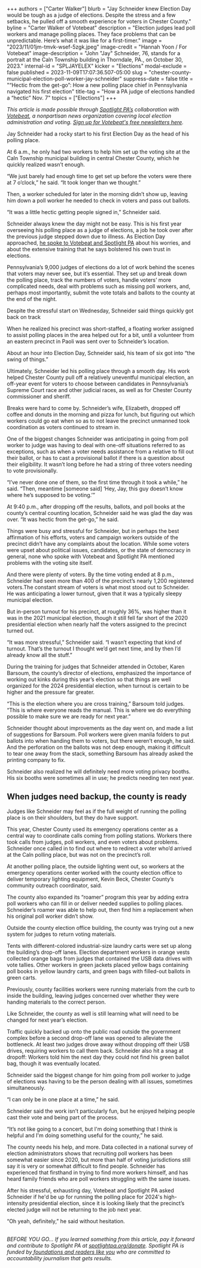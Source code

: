 +++
authors = ["Carter Walker"]
blurb = "Jay Schneider knew Election Day would be tough as a judge of elections. Despite the stress and a few setbacks, he pulled off a smooth experience for voters in Chester County."
byline = "Carter Walker of Votebeat"
description = "Election judges lead poll workers and manage polling places. They face problems that can be unpredictable. Here’s what it was like for a first-timer."
image = "2023/11/01jm-tmvk-wsef-5zgk.jpeg"
image-credit = "Hannah Yoon / For Votebeat"
image-description = "John \"Jay\" Schneider, 76, stands for a portrait at the Caln Township building in Thorndale, PA., on October 30, 2023."
internal-id = "SPLJAYELEX"
kicker = "Elections"
modal-exclude = false
published = 2023-11-09T17:07:36.507-05:00
slug = "chester-county-municipal-election-poll-worker-jay-schneider"
suppress-date = false
title = "“Hectic from the get-go”: How a new polling place chief in Pennsylvania navigated his first election"
title-tag = "How a PA judge of elections handled a “hectic” Nov. 7"
topics = ["Elections"]
+++

<em>This article is made possible through </em><a href="https://www.spotlightpa.org/"><em>Spotlight PA’s</em></a><em> collaboration with </em><a href="https://www.votebeat.org/"><em>Votebeat</em></a><em>, a nonpartisan news organization covering local election administration and voting. </em><a href="https://www.votebeat.org/newsletters/"><em>Sign up for Votebeat&#39;s free newsletters here</em></a><em>.</em>

Jay Schneider had a rocky start to his first Election Day as the head of his polling place.

At 6 a.m., he only had two workers to help him set up the voting site at the Caln Township municipal building in central Chester County, which he quickly realized wasn’t enough.

“We just barely had enough time to get set up before the voters were there at 7 o’clock,” he said. “It took longer than we thought.”

Then, a worker scheduled for later in the morning didn’t show up, leaving him down a poll worker he needed to check in voters and pass out ballots.

“It was a little hectic getting people signed in,” Schneider said.

<script src="https://www.spotlightpa.org/embed.js" async></script><div data-spl-embed-version="1" data-spl-src="https://www.spotlightpa.org/embeds/newsletter/"></div>

Schneider always knew the day might not be easy. This is his first year overseeing his polling place as a judge of elections, a job he took over after the previous judge stepped down due to illness. As Election Day approached, <a href="https://www.spotlightpa.org/news/2023/11/judge-of-elections-polls-pennsylvania-voting-training-system-trust-fraud/">he spoke to Votebeat and Spotlight PA</a> about his worries, and about the extensive training that he says bolstered his own trust in elections.

Pennsylvania’s 9,000 judges of elections do a lot of work behind the scenes that voters may never see, but it’s essential. They set up and break down the polling place, track the numbers of voters, handle voters’ more complicated needs, deal with problems such as missing poll workers, and, perhaps most importantly, submit the vote totals and ballots to the county at the end of the night.

Despite the stressful start on Wednesday, Schneider said things quickly got back on track

When he realized his precinct was short-staffed, a floating worker assigned to assist polling places in the area helped out for a bit, until a volunteer from an eastern precinct in Paoli was sent over to Schneider’s location.

About an hour into Election Day, Schneider said, his team of six got into “the swing of things.”

Ultimately, Schneider led his polling place through a smooth day. His work helped Chester County pull off a relatively uneventful municipal election, an off-year event for voters to choose between candidates in Pennsylvania’s Supreme Court race and other judicial races, as well as for Chester County commissioner and sheriff.

Breaks were hard to come by. Schneider’s wife, Elizabeth, dropped off coffee and donuts in the morning and pizza for lunch, but figuring out which workers could go eat when so as to not leave the precinct unmanned took coordination as voters continued to stream in.

One of the biggest changes Schneider was anticipating in going from poll worker to judge was having to deal with one-off situations referred to as exceptions, such as when a voter needs assistance from a relative to fill out their ballot, or has to cast a provisional ballot if there is a question about their eligibility. It wasn’t long before he had a string of three voters needing to vote provisionally.

“I’ve never done one of them, so the first time through it took a while,” he said. “Then, meantime \[someone said\] ‘Hey, Jay, this guy doesn’t know where he’s supposed to be voting.’”

At 9:40 p.m., after dropping off the results, ballots, and poll books at the county’s central counting location, Schneider said he was glad the day was over. “It was hectic from the get-go,” he said.

Things were busy and stressful for Schneider, but in perhaps the best affirmation of his efforts, voters and campaign workers outside of the precinct didn’t have any complaints about the location. While some voters were upset about political issues, candidates, or the state of democracy in general, none who spoke with Votebeat and Spotlight PA mentioned problems with the voting site itself.

And there were plenty of voters. By the time voting ended at 8 p.m., Schneider had seen more than 400 of the precinct’s nearly 1,200 registered voters.The constant stream of voters is what most stood out to Schneider. He was anticipating a lower turnout, given that it was a typically sleepy municipal election.

But in-person turnout for his precinct, at roughly 36%, was higher than it was in the 2021 municipal election, though it still fell far short of the 2020 presidential election when nearly half the voters assigned to the precinct turned out.

“It was more stressful,” Schneider said. “I wasn’t expecting that kind of turnout. That’s the turnout I thought we’d get next time, and by then I’d already know all the stuff.”

During the training for judges that Schneider attended in October, Karen Barsoum, the county’s director of elections, emphasized the importance of working out kinks during this year’s election so that things are well organized for the 2024 presidential election, when turnout is certain to be higher and the pressure far greater.

“This is the election where you are cross training,” Barsoum told judges. “This is where everyone reads the manual. This is where we do everything possible to make sure we are ready for next year.”

Schneider thought about improvements as the day went on, and made a list of suggestions for Barsoum. Poll workers were given manila folders to put ballots into when handing them to voters, but there weren’t enough, he said. And the perforation on the ballots was not deep enough, making it difficult to tear one away from the stack, something Barsoum has already asked the printing company to fix.

Schneider also realized he will definitely need more voting privacy booths. His six booths were sometimes all in use; he predicts needing ten next year.

## When judges need backup, the county is ready

Judges like Schneider may feel as if the full weight of running the polling place is on their shoulders, but they do have support.

This year, Chester County used its emergency operations center as a central way to coordinate calls coming from polling stations. Workers there took calls from judges, poll workers, and even voters about problems. Schneider once called in to find out where to redirect a voter who’d arrived at the Caln polling place, but was not on the precinct’s roll.

At another polling place, the outside lighting went out, so workers at the emergency operations center worked with the county election office to deliver temporary lighting equipment, Kevin Beck, Chester County’s community outreach coordinator, said.

The county also expanded its “roamer” program this year by adding extra poll workers who can fill in or deliver needed supplies to polling places. Schneider’s roamer was able to help out, then find him a replacement when his original poll worker didn’t show.

Outside the county election office building, the county was trying out a new system for judges to return voting materials.

Tents with different-colored industrial-size laundry carts were set up along the building’s drop-off lanes. Election department workers in orange vests collected orange bags from judges that contained the USB data drives with vote tallies. Other workers in green jackets placed yellow bags containing poll books in yellow laundry carts, and green bags with filled-out ballots in green carts.

Previously, county facilities workers were running materials from the curb to inside the building, leaving judges concerned over whether they were handing materials to the correct person.

Like Schneider, the county as well is still learning what will need to be changed for next year’s election.

Traffic quickly backed up onto the public road outside the government complex before a second drop-off lane was opened to alleviate the bottleneck. At least two judges drove away without dropping off their USB drives, requiring workers to call them back. Schneider also hit a snag at dropoff: Workers told him the next day they could not find his green ballot bag, though it was eventually located.

Schneider said the biggest change for him going from poll worker to judge of elections was having to be the person dealing with all issues, sometimes simultaneously.

“I can only be in one place at a time,” he said.

<script src="https://www.spotlightpa.org/embed.js" async></script><div data-spl-embed-version="1" data-spl-src="https://www.spotlightpa.org/embeds/donate/"></div>

Schneider said the work isn’t particularly fun, but he enjoyed helping people cast their vote and being part of the process.

“It’s not like going to a concert, but I&#39;m doing something that I think is helpful and I&#39;m doing something useful for the county,” he said.

The county needs his help, and more. Data collected in a national survey of election administrators shows that recruiting poll workers has been somewhat easier since 2020, but more than half of voting jurisdictions still say it is very or somewhat difficult to find people. Schneider has experienced that firsthand in trying to find more workers himself, and has heard family friends who are poll workers struggling with the same issues.

After his stressful, exhausting day, Votebeat and Spotlight PA asked Schneider if he&#39;d be up for running the polling place for 2024&#39;s high-intensity presidential election, since it is looking likely that the precinct’s elected judge will not be returning to the job next year.

“Oh yeah, definitely,” he said without hesitation.

<em><br/>BEFORE YOU GO… If you learned something from this article, pay it forward and contribute to Spotlight PA at </em><a href="http://spotlightpa.org/donate"><em>spotlightpa.org/donate</em></a><em>. Spotlight PA is funded by</em><a href="https://www.spotlightpa.org/support"><em> foundations and readers like you</em></a><em> who are committed to accountability journalism that gets results.</em>


